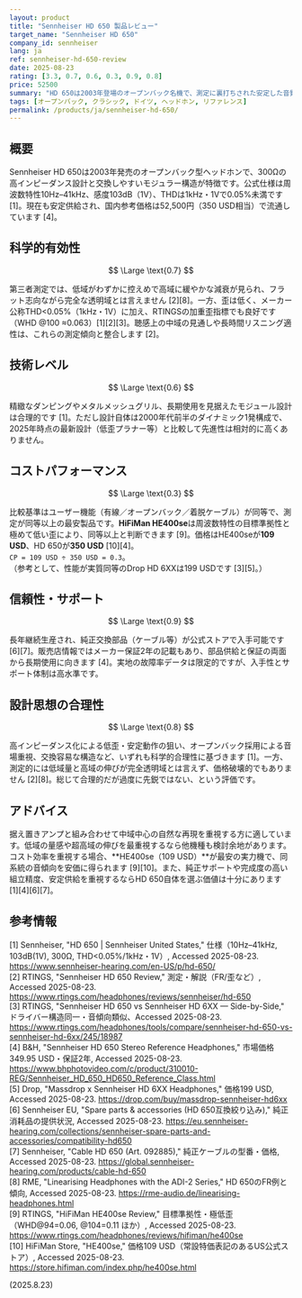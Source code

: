 ```yaml
---
layout: product
title: "Sennheiser HD 650 製品レビュー"
target_name: "Sennheiser HD 650"
company_id: sennheiser
lang: ja
ref: sennheiser-hd-650-review
date: 2025-08-23
rating: [3.3, 0.7, 0.6, 0.3, 0.9, 0.8]
price: 52500
summary: "HD 650は2003年登場のオープンバック名機で、測定に裏打ちされた安定した音質を提供します。一方で周波数特性は完全な透明域とは言えず、技術レベルも2025年の最先端ではありません。純正部品の入手性が信頼性を支えます。コスパ面では、実測で同等以上と判断できるHiFiMan HE400se（109 USD）の存在により評価はさらに厳しくなります。"
tags: [オープンバック, クラシック, ドイツ, ヘッドホン, リファレンス]
permalink: /products/ja/sennheiser-hd-650/
---
```

## 概要

Sennheiser HD 650は2003年発売のオープンバック型ヘッドホンで、300Ωの高インピーダンス設計と交換しやすいモジュラー構造が特徴です。公式仕様は周波数特性10Hz–41kHz、感度103dB（1V）、THDは1kHz・1Vで0.05%未満です [1]。現在も安定供給され、国内参考価格は52,500円（350 USD相当）で流通しています [4]。

## 科学的有効性

$$ \Large \text{0.7} $$

第三者測定では、低域がわずかに控えめで高域に緩やかな減衰が見られ、フラット志向ながら完全な透明域とは言えません [2][8]。一方、歪は低く、メーカー公称THD<0.05%（1kHz・1V）に加え、RTINGSの加重歪指標でも良好です（WHD @100 ≈0.063）[1][2][3]。聴感上の中域の見通しや長時間リスニング適性は、これらの測定傾向と整合します [2]。

## 技術レベル

$$ \Large \text{0.6} $$

精緻なダンピングやメタルメッシュグリル、長期使用を見据えたモジュール設計は合理的です [1]。ただし設計自体は2000年代前半のダイナミック1発構成で、2025年時点の最新設計（低歪プラナー等）と比較して先進性は相対的に高くありません。

## コストパフォーマンス

$$ \Large \text{0.3} $$

比較基準はユーザー機能（有線／オープンバック／着脱ケーブル）が同等で、測定が同等以上の最安製品です。**HiFiMan HE400se**は周波数特性の目標準拠性と極めて低い歪により、同等以上と判断できます [9]。価格はHE400seが**109 USD**、HD 650が**350 USD** [10][4]。  
`CP = 109 USD ÷ 350 USD = 0.3`。  
（参考として、性能が実質同等のDrop HD 6XXは199 USDです [3][5]。）

## 信頼性・サポート

$$ \Large \text{0.9} $$

長年継続生産され、純正交換部品（ケーブル等）が公式ストアで入手可能です [6][7]。販売店情報ではメーカー保証2年の記載もあり、部品供給と保証の両面から長期使用に向きます [4]。実地の故障率データは限定的ですが、入手性とサポート体制は高水準です。

## 設計思想の合理性

$$ \Large \text{0.8} $$

高インピーダンス化による低歪・安定動作の狙い、オープンバック採用による音場重視、交換容易な構造など、いずれも科学的合理性に基づきます [1]。一方、測定的には低域量と高域の伸びが完全透明域とは言えず、価格破壊的でもありません [2][8]。総じて合理的だが過度に先鋭ではない、という評価です。

## アドバイス

据え置きアンプと組み合わせて中域中心の自然な再現を重視する方に適しています。低域の量感や超高域の伸びを最重視するなら他機種も検討余地があります。コスト効率を重視する場合、**HE400se（109 USD）**が最安の実力機で、同系統の音傾向を安価に得られます [9][10]。また、純正サポートや完成度の高い組立精度、安定供給を重視するならHD 650自体を選ぶ価値は十分にあります [1][4][6][7]。

## 参考情報

[1] Sennheiser, "HD 650 | Sennheiser United States," 仕様（10Hz–41kHz, 103dB(1V), 300Ω, THD<0.05%/1kHz・1V）, Accessed 2025-08-23. https://www.sennheiser-hearing.com/en-US/p/hd-650/  
[2] RTINGS, "Sennheiser HD 650 Review," 測定・解説（FR/歪など）, Accessed 2025-08-23. https://www.rtings.com/headphones/reviews/sennheiser/hd-650  
[3] RTINGS, "Sennheiser HD 650 vs Sennheiser HD 6XX — Side-by-Side," ドライバー構造同一・音傾向類似、Accessed 2025-08-23. https://www.rtings.com/headphones/tools/compare/sennheiser-hd-650-vs-sennheiser-hd-6xx/245/18987  
[4] B&H, "Sennheiser HD 650 Stereo Reference Headphones," 市場価格349.95 USD・保証2年, Accessed 2025-08-23. https://www.bhphotovideo.com/c/product/310010-REG/Sennheiser_HD_650_HD650_Reference_Class.html  
[5] Drop, "Massdrop x Sennheiser HD 6XX Headphones," 価格199 USD, Accessed 2025-08-23. https://drop.com/buy/massdrop-sennheiser-hd6xx  
[6] Sennheiser EU, "Spare parts & accessories (HD 650互換絞り込み)," 純正消耗品の提供状況, Accessed 2025-08-23. https://eu.sennheiser-hearing.com/collections/sennheiser-spare-parts-and-accessories/compatibility-hd650  
[7] Sennheiser, "Cable HD 650 (Art. 092885)," 純正ケーブルの型番・価格, Accessed 2025-08-23. https://global.sennheiser-hearing.com/products/cable-hd-650  
[8] RME, "Linearising Headphones with the ADI-2 Series," HD 650のFR例と傾向, Accessed 2025-08-23. https://rme-audio.de/linearising-headphones.html  
[9] RTINGS, "HiFiMan HE400se Review," 目標準拠性・極低歪（WHD@94=0.06, @104=0.11 ほか）, Accessed 2025-08-23. https://www.rtings.com/headphones/reviews/hifiman/he400se  
[10] HiFiMan Store, "HE400se," 価格109 USD（常設特価表記のあるUS公式ストア）, Accessed 2025-08-23. https://store.hifiman.com/index.php/he400se.html

(2025.8.23)
